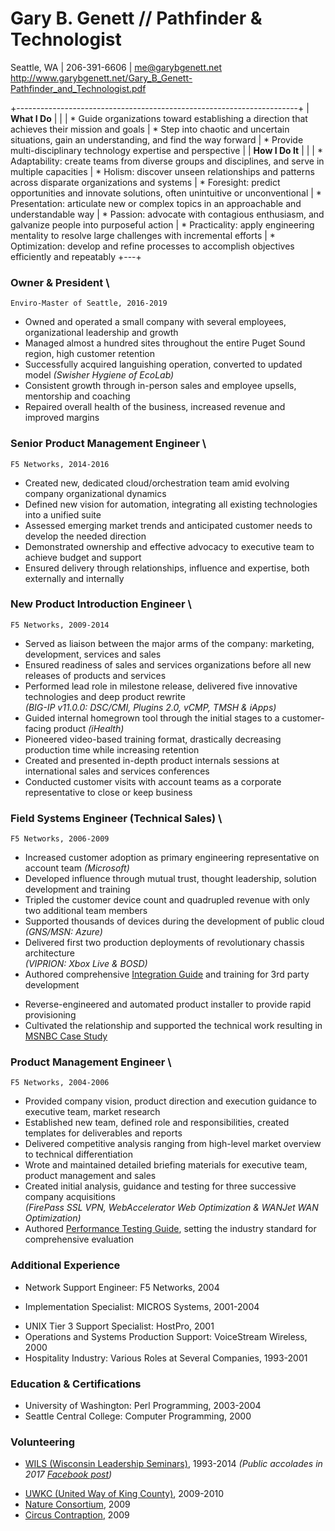 ﻿<!--
% Gary B. Genett
% Pathfinder & Technologist
% v4.4 (2019-02-06)
<!-- ############################################################### -->

# Gary B. Genett // Pathfinder & Technologist

Seattle, WA \| 206-391-6606 \| <me@garybgenett.net> \
<http://www.garybgenett.net/Gary_B_Genett-Pathfinder_and_Technologist.pdf>

+----------------------------------------------------------------------+
| **What I Do**
|
|
| * Guide organizations toward establishing a direction that achieves their mission and goals
| * Step into chaotic and uncertain situations, gain an understanding, and find the way forward
| * Provide multi-disciplinary technology expertise and perspective
|
| **How I Do It**
|
|
| * Adaptability: create teams from diverse groups and disciplines, and serve in multiple capacities
| * Holism: discover unseen relationships and patterns across disparate organizations and systems
| * Foresight: predict opportunities and innovate solutions, often unintuitive or unconventional
| * Presentation: articulate new or complex topics in an approachable and understandable way
| * Passion: advocate with contagious enthusiasm, and galvanize people into purposeful action
| * Practicality: apply engineering mentality to resolve large challenges with incremental efforts
| * Optimization: develop and refine processes to accomplish objectives efficiently and repeatably
+---+

<!-- ############################################################### -->
<!-- 2019/02-Present -->
<!--
### Health & Happiness Expert \
    Gary's Future, 2019

  * Invested in mental and physical health break, after a two and a half year all-out sprint
  * Responsible for rebuilding and refocusing life trajectory and career path
-->

<!-- ############################################################### -->
<!-- 2016/10-2019/01 -->
### Owner & President \
    Enviro-Master of Seattle, 2016-2019

  * Owned and operated a small company with several employees, organizational leadership and growth
  * Managed almost a hundred sites throughout the entire Puget Sound region, high customer retention
  * Successfully acquired languishing operation, converted to updated model *(Swisher Hygiene of EcoLab)*
  * Consistent growth through in-person sales and employee upsells, mentorship and coaching
  * Repaired overall health of the business, increased revenue and improved margins

<!-- ############################################################### -->
<!-- 2015/01-2016/10 -->
### Senior Product Management Engineer \
    F5 Networks, 2014-2016

  * Created new, dedicated cloud/orchestration team amid evolving company organizational dynamics
  * Defined new vision for automation, integrating all existing technologies into a unified suite
  * Assessed emerging market trends and anticipated customer needs to develop the needed direction
  * Demonstrated ownership and effective advocacy to executive team to achieve budget and support
  * Ensured delivery through relationships, influence and expertise, both externally and internally

<!-- ############################################################### -->
<!-- 2009/09-2014/12 -->
### New Product Introduction Engineer \
    F5 Networks, 2009-2014

  * Served as liaison between the major arms of the company: marketing, development, services and sales
  * Ensured readiness of sales and services organizations before all new releases of products and services
  * Performed lead role in milestone release, delivered five innovative technologies and deep product rewrite \
    *(BIG-IP v11.0.0: DSC/CMI, Plugins 2.0, vCMP, TMSH & iApps)*
  * Guided internal homegrown tool through the initial stages to a customer-facing product *(iHealth)*
  * Pioneered video-based training format, drastically decreasing production time while increasing retention
  * Created and presented in-depth product internals sessions at international sales and services conferences
  * Conducted customer visits with account teams as a corporate representative to close or keep business

<!-- [Operations Guide]: https://support.f5.com/kb/en-us/products/big-ip_ltm/manuals/product/f5-tmos-operations-guide.html -->
<!-- [Operations Guide]: https://support.f5.com/content/kb/en-us/products/big-ip_ltm/manuals/product/f5-tmos-operations-guide/_jcr_content/pdfAttach/download/file.res/f5-tmos-operations-guide.pdf -->
[Operations Guide]: http://www.garybgenett.net/resume/f5-tmos-operations-guide.pdf

<!-- ############################################################### -->
<!-- 2009/03-2009/08 -->
<!--
### Professional Volunteer \
    Various Non-Profit Organizations, 2009

  * Took a six month relief, focused on repairing health while serving others
  * Spent time investing and supporting several organizations, through time and money donations
    * [UWKC (United Way of King County)]
    * [Nature Consortium]
    * [Circus Contraption]
-->

[UWKC (United Way of King County)]: https://www.uwkc.org
[Nature Consortium]: https://dnda.org/dnda-nature
[Circus Contraption]: https://www.circuscontraption.com

<!-- ############################################################### -->
<!-- 2007/01-2009/02 -->
### Field Systems Engineer (Technical Sales) \
    F5 Networks, 2006-2009

  * Increased customer adoption as primary engineering representative on account team *(Microsoft)*
  * Developed influence through mutual trust, thought leadership, solution development and training
  * Tripled the customer device count and quadrupled revenue with only two additional team members
  * Supported thousands of devices during the development of public cloud *(GNS/MSN: Azure)*
  * Delivered first two production deployments of revolutionary chassis architecture \
    *(VIPRION: Xbox Live & BOSD)*
  * Authored comprehensive [Integration Guide] and training for 3rd party development
<!--
  * Assisted customer teams in implementation of automated compliance validation suites *(PCI & SOX)*
-->
  * Reverse-engineered and automated product installer to provide rapid provisioning
  * Cultivated the relationship and supported the technical work resulting in [MSNBC Case Study]

[Integration Guide]: http://www.garybgenett.net/resume/BIG-IP_Integration_Guide.docx
<!-- [MSNBC Case Study]: http://www.f5.com/pdf/case-studies/msnbc-election-day-cs.pdf -->
[MSNBC Case Study]: http://www.garybgenett.net/resume/msnbc-election-day-cs.pdf

<!-- ############################################################### -->
<!-- 2005/01-2006/12 -->
### Product Management Engineer \
    F5 Networks, 2004-2006

  * Provided company vision, product direction and execution guidance to executive team, market research
  * Established new team, defined role and responsibilities, created templates for deliverables and reports
  * Delivered competitive analysis ranging from high-level market overview to technical differentiation
  * Wrote and maintained detailed briefing materials for executive team, product management and sales
  * Created initial analysis, guidance and testing for three successive company acquisitions \
    *(FirePass SSL VPN, WebAccelerator Web Optimization & WANJet WAN Optimization)*
  * Authored [Performance Testing Guide], setting the industry standard for comprehensive evaluation
<!--
  * Released [SSL VPN for UNIX-like Systems], as a [Perl Script] and [Video Demonstration of the Process]
  * Maintained expertise in product design, architecture and internals, nurtured knowledge culture
-->

<!-- [Performance Testing Guide]: http://devcentral.f5.com/downloads/f5/creating-performance-test-methodology.pdf -->
[Performance Testing Guide]: http://www.garybgenett.net/resume/creating-performance-test-methodology.pdf
<!-- [L4-L7 Performance Testing Report]: http://www.f5.com/pdf/reports/F5-comparative-performance-report-ADC-2013.pdf -->
[L4-L7 Performance Testing Report]: http://www.garybgenett.net/resume/F5-comparative-performance-report-ADC-2013.pdf
<!-- [L4-L7 Performance Testing Report]: http://www.garybgenett.net/resume/f5-performance-report-UPDATED.pdf -->
<!-- [SSL VPN for UNIX-like Systems]: https://devcentral.f5.com/articles/clientless-firepass-login-via-the-command-line -->
[SSL VPN for UNIX-like Systems]: http://www.garybgenett.net/resume/Clientless_FirePass_Login_via_the_command_line.html
<!-- [Perl Script]: https://devcentral.f5.com/downloads/icontrol/sdk/sslvpn.public.pl.txt -->
[Perl Script]: http://www.garybgenett.net/resume/sslvpn.public.pl.txt
<!-- [Video Demonstration of the Process]: https://devcentral.f5.com/weblogs/dctv/archive/2006/10/30/fploginscript.aspx -->
[Video Demonstration of the Process]: http://www.garybgenett.net/resume/20061024-FPLoginScript-Gary.wmv

<!-- ############################################################### -->
### Additional Experience

  * Network Support Engineer: F5 Networks, 2004 <!-- 2004/02-2004/12 -->
<!--
    * Built first shared lab environment and wrote web-based checkout system for global accessibility
-->
  * Implementation Specialist: MICROS Systems, 2001-2004
<!--
    * Designed and supported mission-critical financial systems in 24/7 customer environments
    * Implemented and supported all the largest point-of-sale deployments in Washington state
    * Operated as sole technician for UNIX-based systems, which processed millions of dollars daily
    * Managed customer expectations and experience from presales to ongoing support
    * Increased revenue and customer loyalty by selling and building custom solutions \
      *(Shell, Perl, SQL and a proprietary scripting language)*
-->
  * UNIX Tier 3 Support Specialist: HostPro, 2001
  * Operations and Systems Production Support: VoiceStream Wireless, 2000
  * Hospitality Industry: Various Roles at Several Companies, 1993-2001

<!-- ############################################################### -->
### Education & Certifications

  * University of Washington: Perl Programming, 2003-2004
  * Seattle Central College: Computer Programming, 2000

<!-- ############################################################### -->
### Volunteering

  * [WILS (Wisconsin Leadership Seminars)], 1993-2014 *(Public accolades in 2017 [Facebook post])*
<!--
  * [WILS (Wisconsin Leadership Seminars)]
    * Received public accolades in 2017 [Facebook post]
    * Youth Facilitator, 2004-2014
    * Junior Staff Member, 1994-1997
    * Alumni Board Secretary, 1994-1995
    * Seminar Ambassador, 1993
-->
  * [UWKC (United Way of King County)], 2009-2010
  * [Nature Consortium], 2009
  * [Circus Contraption], 2009

[WILS (Wisconsin Leadership Seminars)]: https://wils.us
[Facebook post]: https://www.facebook.com/WILeadS/posts/10155511390964644

<!-- ############################################################### -->
<!--- exit(0); -->
<!-- ############################################################### -->
